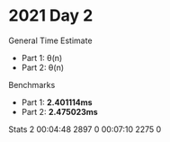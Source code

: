 # 2021 Day 2

General Time Estimate
- Part 1: θ(n) 
- Part 2: θ(n)

Benchmarks
- Part 1: **2.401114ms**
- Part 2: **2.475023ms**



Stats
  2   00:04:48  2897      0   00:07:10  2275      0